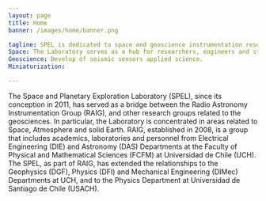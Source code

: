 ```yaml
---
layout: page
title: Home
banner: /images/home/banner.png

tagline: SPEL is dedicated to space and geoscience instrumentation research and development.
Space: The Laboratory serves as a hub for researchers, engineers and students at UCH and USACH to collaborate on space physics and space instrumentation. Highlighted activities are related to Ionospheric modeling and simulation, very small satellite development (Cubesats and kiksats) and space instrumentation (magnetometers, Langmuir Probes and VLF to UHF receivers).
Geoscience: Develop of seismic sensors applied science.
Miniaturization: 

---
```


The Space and Planetary Exploration Laboratory (SPEL), since its conception in 2011, has served as a bridge
between the Radio Astronomy Instrumentation Group (RAIG), and other research groups related to the geosciences.
In particular, the Laboratory is concentrated in areas related to Space, Atmosphere and solid Earth. RAIG, 
established in 2008, is a group that includes academics, laboratories and personnel from Electrical Engineering (DIE) 
and Astronomy (DAS) Departments at the Faculty of Physical and Mathematical Sciences (FCFM) at Universidad de Chile (UCH).
The SPEL, as part of RAIG, has extended the relationships to the Geophysics (DGF), Physics (DFI) and Mechanical
Engineering (DIMec) Departments at UCH, and to the Physics Department at Universidad de Santiago de Chile (USACH).    
